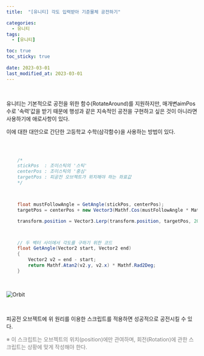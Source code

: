 ```yaml
---
title:  "[유니티] 각도 입력받아 기준물체 공전하기"

categories:
  - 유니티
tags:
  - [유니티]

toc: true
toc_sticky: true
 
date: 2023-03-01
last_modified_at: 2023-03-01
---
```


<br/>

유니티는 기본적으로 공전을 위한 함수(RotateAround)를 지원하지만, 매개변aimPos수로 '속력'값을 받기 때문에 행성과 같은 지속적인 공전을 구현하고 싶은 것이 아니라면 사용하기에 애로사항이 있다.  

이에 대한 대안으로 간단한 고등학교 수학(삼각함수)을 사용하는 방법이 있다.  

<br/>

```cs

    /*
    stickPos  : 조이스틱의 '스틱'
    centerPos : 조이스틱의 '중심'
    targetPos : 피공전 오브젝트가 위치해야 하는 좌표값
    */



    float mustFollowAngle = GetAngle(stickPos, centerPos);
    targetPos = centerPos + new Vector3(Mathf.Cos(mustFollowAngle * Mathf.Deg2Rad), Mathf.Sin(mustFollowAngle * Mathf.Deg2Rad), 0);

    transform.position = Vector3.Lerp(transform.position, targetPos, 20 * Time.deltaTime);



    // 두 벡터 사이에서 각도를 구하기 위한 코드
    float GetAngle(Vector2 start, Vector2 end)
    {
        Vector2 v2 = end - start;
        return Mathf.Atan2(v2.y, v2.x) * Mathf.Rad2Deg;
    }
```

<br/>

![Orbit](https://user-images.githubusercontent.com/96360829/222128251-5c8bf082-a203-4632-b1dd-9e8660ee6766.gif)

<br/>

피공전 오브젝트에 위 원리를 이용한 스크립트를 적용하면 성공적으로 공전시킬 수 있다.  

<div style="color:grey">※ 이 스크립트는 오브젝트의 위치(position)에만 관여하며, 회전(Rotation)에 관한 스크립트는 상황에 맞게 작성해야 한다.</div>

<br/>
